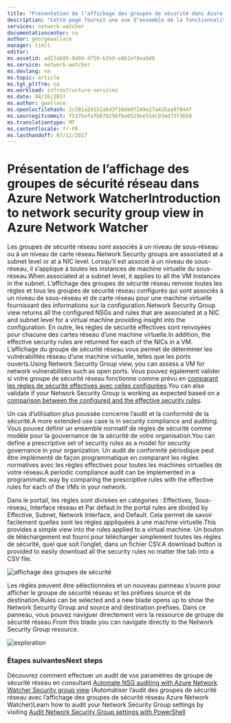 ```yaml
---
title: "Présentation de l’affichage des groupes de sécurité dans Azure Network Watcher | Microsoft Docs"
description: "Cette page fournit une vue d’ensemble de la fonctionnalité d’affichage des groupes de sécurité de Network Watcher."
services: network-watcher
documentationcenter: na
author: georgewallace
manager: timlt
editor: 
ms.assetid: ad27ab85-9d84-4759-b2b9-e861ef8ea8d8
ms.service: network-watcher
ms.devlang: na
ms.topic: article
ms.tgt_pltfrm: na
ms.workload: infrastructure-services
ms.date: 04/26/2017
ms.author: gwallace
ms.openlocfilehash: 2c581a2d152a6d3f16de8f249e27a426aa9f844f
ms.sourcegitcommit: f537befafb079256fba0529ee554c034d73f36b0
ms.translationtype: MT
ms.contentlocale: fr-FR
ms.lasthandoff: 07/11/2017
---
```

# <a name="introduction-to-network-security-group-view-in-azure-network-watcher"></a><span data-ttu-id="c49fd-103">Présentation de l’affichage des groupes de sécurité réseau dans Azure Network Watcher</span><span class="sxs-lookup"><span data-stu-id="c49fd-103">Introduction to network security group view in Azure Network Watcher</span></span>

<span data-ttu-id="c49fd-104">Les groupes de sécurité réseau sont associés à un niveau de sous-réseau ou à un niveau de carte réseau.</span><span class="sxs-lookup"><span data-stu-id="c49fd-104">Network Security groups are associated at a subnet level or at a NIC level.</span></span> <span data-ttu-id="c49fd-105">Lorsqu’il est associé à un niveau de sous-réseau, il s’applique à toutes les instances de machine virtuelle du sous-réseau.</span><span class="sxs-lookup"><span data-stu-id="c49fd-105">When associated at a subnet level, it applies to all the VM instances in the subnet.</span></span> <span data-ttu-id="c49fd-106">L’affichage des groupes de sécurité réseau renvoie toutes les règles et tous les groupes de sécurité réseau configurés qui sont associés à un niveau de sous-réseau et de carte réseau pour une machine virtuelle fournissant des informations sur la configuration.</span><span class="sxs-lookup"><span data-stu-id="c49fd-106">Network Security Group view returns all the configured NSGs and rules that are associated at a NIC and subnet level for a virtual machine providing insight into the configuration.</span></span> <span data-ttu-id="c49fd-107">En outre, les règles de sécurité effectives sont renvoyées pour chacune des cartes réseau d’une machine virtuelle.</span><span class="sxs-lookup"><span data-stu-id="c49fd-107">In addition, the effective security rules are returned for each of the NICs in a VM.</span></span> <span data-ttu-id="c49fd-108">L’affichage du groupe de sécurité réseau vous permet de déterminer les vulnérabilités réseau d’une machine virtuelle, telles que les ports ouverts.</span><span class="sxs-lookup"><span data-stu-id="c49fd-108">Using Network Security Group view, you can assess a VM for network vulnerabilities such as open ports.</span></span> <span data-ttu-id="c49fd-109">Vous pouvez également valider si votre groupe de sécurité réseau fonctionne comme prévu en [comparant les règles de sécurité effectives avec celles configurées](network-watcher-nsg-auditing-powershell.md).</span><span class="sxs-lookup"><span data-stu-id="c49fd-109">You can also validate if your Network Security Group is working as expected based on a [comparison between the configured and the effective security rules](network-watcher-nsg-auditing-powershell.md).</span></span>

<span data-ttu-id="c49fd-110">Un cas d’utilisation plus poussée concerne l’audit et la conformité de la sécurité.</span><span class="sxs-lookup"><span data-stu-id="c49fd-110">A more extended use case is in security compliance and auditing.</span></span> <span data-ttu-id="c49fd-111">Vous pouvez définir un ensemble normatif de règles de sécurité comme modèle pour la gouvernance de la sécurité de votre organisation.</span><span class="sxs-lookup"><span data-stu-id="c49fd-111">You can define a prescriptive set of security rules as a model for security governance in your organization.</span></span> <span data-ttu-id="c49fd-112">Un audit de conformité périodique peut être implémenté de façon programmatique en comparant les règles normatives avec les règles effectives pour toutes les machines virtuelles de votre réseau.</span><span class="sxs-lookup"><span data-stu-id="c49fd-112">A periodic compliance audit can be implemented in a programmatic way by comparing the prescriptive rules with the effective rules for each of the VMs in your network.</span></span>

<span data-ttu-id="c49fd-113">Dans le portail, les règles sont divisées en catégories : Effectives, Sous-réseau, Interface réseau et Par défaut.</span><span class="sxs-lookup"><span data-stu-id="c49fd-113">In the portal rules are divided by Effective, Subnet, Network Interface, and Default.</span></span> <span data-ttu-id="c49fd-114">Cela permet de savoir facilement quelles sont les règles appliquées à une machine virtuelle.</span><span class="sxs-lookup"><span data-stu-id="c49fd-114">This provides a simple view into the rules applied to a virtual machine.</span></span> <span data-ttu-id="c49fd-115">Un bouton de téléchargement est fourni pour télécharger simplement toutes les règles de sécurité, quel que soit l’onglet, dans un fichier CSV.</span><span class="sxs-lookup"><span data-stu-id="c49fd-115">A download button is provided to easily download all the security rules no matter the tab into a CSV file.</span></span>

![affichage des groupes de sécurité][1]

<span data-ttu-id="c49fd-117">Les règles peuvent être sélectionnées et un nouveau panneau s’ouvre pour afficher le groupe de sécurité réseau et les préfixes source et de destination.</span><span class="sxs-lookup"><span data-stu-id="c49fd-117">Rules can be selected and a new blade opens up to show the Network Security Group and source and destination prefixes.</span></span> <span data-ttu-id="c49fd-118">Dans ce panneau, vous pouvez naviguer directement vers la ressource de groupe de sécurité réseau.</span><span class="sxs-lookup"><span data-stu-id="c49fd-118">From this blade you can navigate directly to the Network Security Group resource.</span></span>

![exploration][2]

### <a name="next-steps"></a><span data-ttu-id="c49fd-120">Étapes suivantes</span><span class="sxs-lookup"><span data-stu-id="c49fd-120">Next steps</span></span>

<span data-ttu-id="c49fd-121">Découvrez comment effectuer un audit de vos paramètres de groupe de sécurité réseau en consultant [Automate NSG auditing with Azure Network Watcher Security group view](network-watcher-nsg-auditing-powershell.md) (Automatiser l’audit des groupes de sécurité réseau avec l’affichage des groupes de sécurité réseau Azure Network Watcher)</span><span class="sxs-lookup"><span data-stu-id="c49fd-121">Learn how to audit your Network Security Group settings by visiting [Audit Network Security Group settings with PowerShell](network-watcher-nsg-auditing-powershell.md)</span></span>

[1]: ./media/network-watcher-security-group-view-overview/securitygroupview.png
[2]: ./media/network-watcher-security-group-view-overview/figure1.png









